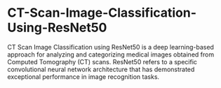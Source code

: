 # CT-Scan-Image-Classification-Using-ResNet50
CT Scan Image Classification using ResNet50 is a deep learning-based approach for analyzing and categorizing medical images obtained from Computed Tomography (CT) scans. ResNet50 refers to a specific convolutional neural network architecture that has demonstrated exceptional performance in image recognition tasks.
